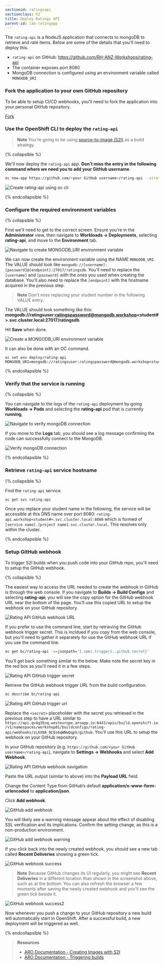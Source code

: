 ```yaml
---
sectionid: ratingsapi
sectionclass: h2
title: Deploy Ratings API
parent-id: lab-ratingapp
---
```


The `rating-api` is a NodeJS application that connects to mongoDB to retrieve and rate items. Below are some of the details that you'll need to deploy this.

- `rating-api` on GitHub: <https://github.com/RH-ANZ-Workshops/rating-api>
- The container exposes port 8080
- MongoDB connection is configured using an environment variable called `MONGODB_URI`

### Fork the application to your own GitHub repository

To be able to setup CI/CD webhooks, you'll need to fork the application into your personal GitHub repository.

<a class="github-button" href="https://github.com/RH-ANZ-Workshops/rating-api/fork" data-icon="octicon-repo-forked" data-size="large" aria-label="Fork RH-ANZ-Workshop/rating-api on GitHub">Fork</a>

### Use the OpenShift CLI to deploy the `rating-api`

> **Note** You're going to be using [source-to-image (S2I)](#source-to-image-s2i) as a build strategy.

{% collapsible %}

We'll now deploy the `rating-api` app. **Don't miss the entry in the following command where we need you to add your GitHub username**.

```sh
oc new-app https://github.com/<your GitHub username>/rating-api --strategy=source
```

![Create rating-api using oc cli](media/oc-newapp-ratingapi.png)

{% endcollapsible %}

### Configure the required environment variables

{% collapsible %}

First we'll need to get to the correct screen. Ensure you're in the **Administrator** view, then navigate to **Workloads -> Deployments**, selecting **rating-api**, and move to the **Environment** tab.

![Navigate to create MONGODB_URI environment variable](media/rating-api-envvars-navigate.png)

We can now create the environment variable using the NAME `MONGODB_URI`. The VALUE should look like `mongodb://[username]:[password]@[endpoint]:27017/ratingsdb`. You'll need to replace the `[username]` and `[password]` with the ones you used when creating the database. You'll also need to replace the `[endpoint]` with the hostname acquired in the previous step.

> **Note** Don't miss replacing your student number in the following VALUE entry. 

The VALUE should look something like this: **mongodb://ratingsuser:ratingspassword@mongodb.workshop<student#>.svc.cluster.local:27017/ratingsdb**

Hit **Save** when done.

![Create a MONGODB_URI environment variable](media/rating-api-envvars.png)

It can also be done with an OC command.

```
oc set env deploy/rating-api MONGODB_URI=mongodb://ratingsuser:ratingspassword@mongodb.workshop<student#>.svc.cluster.local:27017/ratingsdb
```

{% endcollapsible %}

### Verify that the service is running

{% collapsible %}

You can navigate to the logs of the `rating-api` deployment by going **Workloads -> Pods** and selecting the  **rating-api** pod that is currently **running**, 

![Navigate to verify mongoDB connection](media/rating-api-navigate.png)

If you move to the **Logs** tab, you should see a log message confirming the code can successfully connect to the MongoDB.

![Verify mongoDB connection](media/rating-api-working.png)

{% endcollapsible %}

### Retrieve `rating-api` service hostname

{% collapsible %}

Find the `rating-api` service.

```sh
oc get svc rating-api
```

Once you replace your student name in the following, the service will be accessible at this DNS name over port 8080: `rating-api.workshop<student#>.svc.cluster.local:8080` which is formed of `[service name].[project name].svc.cluster.local`. This resolves only within the cluster.

{% endcollapsible %}

### Setup GitHub webhook

To trigger S2I builds when you push code into your GitHub repo, you'll need to setup the GitHub webhook.

{% collapsible %}

The easiest way to access the URL needed to create the webhook in GitHub is through the web console. If you navigate to **Builds -> Build Configs** and selecting **rating-api**, you will see the copy option for the GitHub webhook URL near the bottom of the page. You’ll use this copied URL to setup the webhook on your GitHub repository.

![Rating API GitHub webhook URL](media/rating-api-github-webhook-url-console.png)

If you prefer to use the command line, start by retrieving the GitHub webhook trigger secret. This is incldued if you copy from the web console, but you'll need to gather it separately for use the GitHub webhook URL if you use the command line.

```sh
oc get bc/rating-api -o=jsonpath='{.spec.triggers..github.secret}'
```

You'll get back something similar to the below. Make note the secret key in the red box as you'll need it in a few steps.

![Rating API GitHub trigger secret](media/rating-api-github-secret.png)

Retrieve the GitHub webhook trigger URL from the build configuration.

```sh
oc describe bc/rating-api
```

![Rating API GitHub trigger url](media/rating-api-github-webhook-url.png)

Replace the `<secret>` placeholder with the secret you retrieved in the previous step to have a URL similar to `https://api.qv4g35sq.westeurope.aroapp.io:6443/apis/build.openshift.io/v1/namespaces/workshop01/buildconfigs/rating-api/webhooks/zLKX0A_0CQs6qWNwQqpV/github`. You'll use this URL to setup the webhook on your GitHub repository.

In your GitHub repository (e.g. `https://github.com/<your GitHub username>/rating-api`), navigate to **Settings -> Webhooks** and select **Add Webhook**.

![Rating API GitHub webhook navigation](media/rating-api-github-webhook-navigation.png)

Paste the URL output (similar to above) into the **Payload URL** field.

Change the Content Type from GitHub’s default **application/x-www-form-urlencoded** to **application/json**.

Click **Add webhook**.

![GitHub add webhook](media/rating-api-github-addwebhook.png)

You will likely see a warning message appear about the effect of disabling SSL verification and its implications. Confirm the setting change, as this is a non-production environment.

![GitHub add webhook warning](media/rating-api-github-addwebhook-warning.png)

If you click back into the newly created webhook, you should see a new tab called **Recent Deliveries** showing a green tick.

![GitHub webhook success](media/rating-api-webhook-success.png)

> **Note** Because GitHub changes its UI regularly, you might see **Recent Deliveries** in a different location than shown in the screenshot above, such as at the bottom. You can also refresh the browser a few moments after saving the newly created webhook and you'll see the green tick beside it.

![GitHub webhook success2](media/rating-api-webhook-success2.png)

Now whenever you push a change to your GitHub repository a new build will automatically start in OpenShift. After a successful build, a new deployment will be triggered as well.

{% endcollapsible %}

> **Resources**
> * [ARO Documentation - Creating Images with S2I](https://docs.openshift.com/aro/creating_images/s2i.html)
> * [ARO Documentation - Triggering builds](https://docs.openshift.com/aro/dev_guide/builds/triggering_builds.html)

